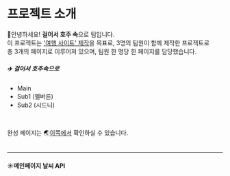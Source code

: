 # 프로젝트 소개

:raised_hands:안녕하세요! **걸어서 호주 속**으로 팀입니다.  
이 프로젝트는 <u>'여행 사이트' 제작</u>을 목표로, 3명의 팀원이 함께 제작한 프로젝트로<br/>
총 3개의 페이지로 이루어져 있으며, 팀원 한 명당 한 페이지를 담당했습니다.
<br/>

##### :airplane: 걸어서 호주속으로

- Main
- Sub1 (멜버른)
- Sub2 (시드니)

<br/>

완성 페이지는 :earth_asia:<a href="https://naver.com" target="_blank">이쪽에서</a> 확인하실 수 있습니다.  
<br/>

---

#### :sunny:메인페이지 날씨 API
